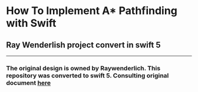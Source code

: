 # How To Implement A* Pathfinding with Swift 


## Ray Wenderlish project convert in swift 5

-----------

### The original design is owned by Raywenderlich. This repository was converted to swift 5. Consulting original document [here](https://www.raywenderlich.com/1734-how-to-implement-a-pathfinding-with-swift)
